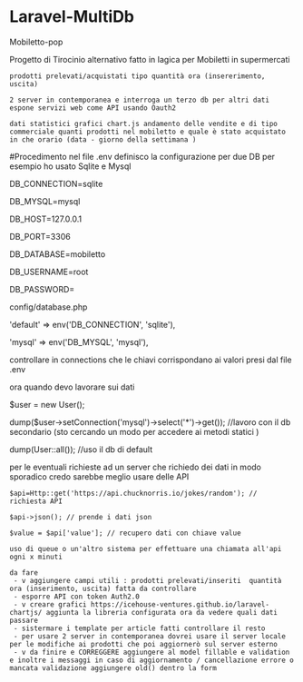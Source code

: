 # Laravel-MultiDb

 Mobiletto-pop

Progetto di Tirocinio alternativo fatto in Iagica per Mobiletti in supermercati

    prodotti prelevati/acquistati tipo quantità ora (insererimento, uscita)

    2 server in contemporanea e interroga un terzo db per altri dati espone servizi web come API usando Oauth2

    dati statistici grafici chart.js andamento delle vendite e di tipo commerciale quanti prodotti nel mobiletto e quale è stato acquistato in che orario (data - giorno della settimana )

#Procedimento nel file .env definisco la configurazione per due DB per esempio ho usato Sqlite e Mysql

 DB_CONNECTION=sqlite

 DB_MYSQL=mysql

 DB_HOST=127.0.0.1

 DB_PORT=3306

 DB_DATABASE=mobiletto

 DB_USERNAME=root

 DB_PASSWORD=

config/database.php

 'default' => env('DB_CONNECTION', 'sqlite'),

 'mysql' => env('DB_MYSQL', 'mysql'),

controllare in connections che le chiavi corrispondano ai valori presi dal file .env

ora quando devo lavorare sui dati

 $user = new User();

 dump($user->setConnection('mysql')->select('*')->get()); //lavoro con il db secondario (sto cercando un modo per accedere ai metodi statici )

 dump(User::all()); //uso il db di default

per le eventuali richieste ad un server che richiedo dei dati in modo sporadico credo sarebbe meglio usare delle API 

    $api=Http::get('https://api.chucknorris.io/jokes/random'); // richiesta API

    $api->json(); // prende i dati json

    $value = $api['value']; // recupero dati con chiave value 

    uso di queue o un'altro sistema per effettuare una chiamata all'api ogni x minuti

    da fare 
     - v aggiungere campi utili : prodotti prelevati/inseriti  quantità ora (inserimento, uscita) fatta da controllare
     - esporre API con token Auth2.0 
     - v creare grafici https://icehouse-ventures.github.io/laravel-chartjs/ aggiunta la libreria configurata ora da vedere quali dati passare
     - sistermare i template per article fatti controllare il resto 
     - per usare 2 server in contemporanea dovrei usare il server locale per le modifiche ai prodotti che poi aggiornerò sul server esterno   
     - v da finire e CORREGGERE aggiungere al model fillable e validation e inoltre i messaggi in caso di aggiornamento / cancellazione errore o mancata validazione aggiungere old() dentro la form

    


